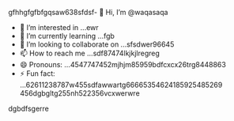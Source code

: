 gfhhgfgfbfgqsaw638sfdsf- 👋 Hi, I’m @waqasaqa
- 👀 I’m interested in ...ewr
- 🌱 I’m currently learning ...fgb
- 💞️ I’m looking to collaborate on ...sfsdwer96645
- 📫 How to reach me ...sdf87474lkjkjlregreg
- 😄 Pronouns: ...4547747452mjhjm85959bdfcxcx26trg8448863
- ⚡ Fun fact: ...62611238787w455sdfawwartg66665354624185925485269
456dgbgltg255nh522356vcxwerwre
<!---45asdsfd2212.mltyh6+99996+
waqasaqa/waqasaqa is a ✨ special ✨ repository because its `README.md` (this file) appears on your GitHub profile555.lj3512
You can click the Preview link to take a look at your changes.45hn
--->dgbdfsgerre

